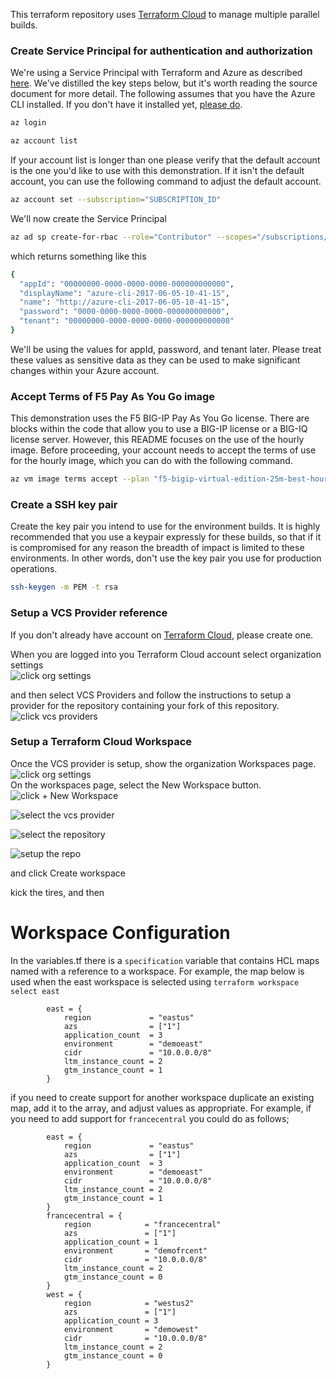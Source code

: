 This terraform repository uses [Terraform Cloud](https://app.terraform.io/) to manage multiple parallel builds. 

### Create Service Principal for authentication and authorization
We're using a Service Principal with Terraform and Azure as described [here](https://www.terraform.io/docs/providers/azurerm/guides/service_principal_client_secret.html). We've distilled the key steps below, but it's worth reading the source document for more detail. The following assumes that you have the Azure CLI installed. If you don't have it installed yet, [please do](https://docs.microsoft.com/en-us/cli/azure/install-azure-cli?view=azure-cli-latest).

```bash
az login

az account list
```
If your account list is longer than one please verify that the default account is the one you'd like to use with this demonstration. If it isn't the default account, you can use the following command to adjust the default account.
```bash
az account set --subscription="SUBSCRIPTION_ID"
```
We'll now create the Service Principal
```bash
az ad sp create-for-rbac --role="Contributor" --scopes="/subscriptions/SUBSCRIPTION_ID"
```
which returns something like this
```bash
{
  "appId": "00000000-0000-0000-0000-000000000000",
  "displayName": "azure-cli-2017-06-05-10-41-15",
  "name": "http://azure-cli-2017-06-05-10-41-15",
  "password": "0000-0000-0000-0000-000000000000",
  "tenant": "00000000-0000-0000-0000-000000000000"
}
```
We'll be using the values for appId, password, and tenant later. Please treat these values as sensitive data as they can be used to make significant changes within your Azure account.

### Accept Terms of F5 Pay As You Go image
This demonstration uses the F5 BIG-IP Pay As You Go license. There are blocks within the code that allow you to use a BIG-IP license or a BIG-IQ license server. However, this README focuses on the use of the hourly image. Before proceeding, your account needs to accept the terms of use for the hourly image, which you can do with the following command. 
```bash
az vm image terms accept --plan "f5-bigip-virtual-edition-25m-best-hourly" --offer "f5-big-ip-best" --publisher "f5-networks"
```
### Create a SSH key pair
Create the key pair you intend to use for the environment builds. It is highly recommended that you use a keypair expressly for these builds, so that if it is compromised for any reason the breadth of impact is limited to these environments. In other words, don't use the key pair you use for production operations. 
```bash
ssh-keygen -m PEM -t rsa 
```
### Setup a VCS Provider reference
If you don't already have account on [Terraform Cloud](https://app.terraform.io), please create one.

When you are logged into you Terraform Cloud account select organization settings  
![click org settings][orgsettings]  

and then select VCS Providers and follow the instructions to setup a provider for the repository containing your fork of this repository.  
![click vcs providers][vcsproviders]  

### Setup a Terraform Cloud Workspace
Once the VCS provider is setup, show the organization Workspaces page.  
![click org settings][orgsettings]  
On the workspaces page, select the New Workspace button.  
![click + New Workspace][newworkspace]  

![select the vcs provider][selectvcs]  

![select the repository][selectrepo]  

![setup the repo][reposettings]  

and click Create workspace  


kick the tires, and then



# Workspace Configuration
In the variables.tf there is a `specification` variable that contains HCL maps named with a reference to a workspace. For example, the map below is used when the east workspace is selected using ```terraform workspace select east```

```
        east = {
            region             = "eastus"
            azs                = ["1"]
            application_count  = 3
            environment        = "demoeast"
            cidr               = "10.0.0.0/8"
            ltm_instance_count = 2
            gtm_instance_count = 1
        }
```

if you need to create support for another workspace duplicate an existing map, add it to the array, and adjust values as appropriate. For example, if you need to add support for `francecentral` you could do as follows;

```
        east = {
            region             = "eastus"
            azs                = ["1"]
            application_count  = 3
            environment        = "demoeast"
            cidr               = "10.0.0.0/8"
            ltm_instance_count = 2
            gtm_instance_count = 1
        }
        francecentral = {
            region            = "francecentral"
            azs               = ["1"]
            application_count = 1
            environment       = "demofrcent"
            cidr              = "10.0.0.0/8"
            ltm_instance_count = 2
            gtm_instance_count = 0
        }
        west = {
            region            = "westus2"
            azs               = ["1"]
            application_count = 3
            environment       = "demowest"
            cidr              = "10.0.0.0/8"
            ltm_instance_count = 2
            gtm_instance_count = 0
        }



```


[orgsettings]:doc_assets/orgsettings.png
[vcsproviders]:doc_assets/vcssettings.png
[newworkspace]:doc_assets/newworkspace.png
[vcssettings]:doc_assets/vcssettings.png
[waitingforconfig]:doc_assets/waitingforrepoconfig.png
[terraformvariables]:doc_assets/terraformvariables.png
[environmentvariables]:doc_assets/environmentvariables.png
[selectrepo]:doc_assets/selectrepository.png
[selectvcs]:doc_assets/selectvsprovider.png
[reposettings]:doc_assets/repositorysettings.png




